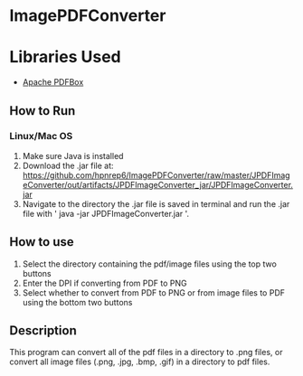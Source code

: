 # ImagePDFConverter

# Libraries Used

- [Apache PDFBox](https://pdfbox.apache.org/)

## How to Run

### Linux/Mac OS
1. Make sure Java is installed
2. Download the .jar file at: https://github.com/hpnrep6/ImagePDFConverter/raw/master/JPDFImageConverter/out/artifacts/JPDFImageConverter_jar/JPDFImageConverter.jar
3. Navigate to the directory the .jar file is saved in terminal and run the .jar file with ' java -jar JPDFImageConverter.jar '.

## How to use
1. Select the directory containing the pdf/image files using the top two buttons
2. Enter the DPI if converting from PDF to PNG
3. Select whether to convert from PDF to PNG or from image files to PDF using the bottom two buttons

## Description
This program can convert all of the pdf files in a directory to .png files, or convert all image files (.png, .jpg, .bmp, .gif) in a directory to pdf files.
